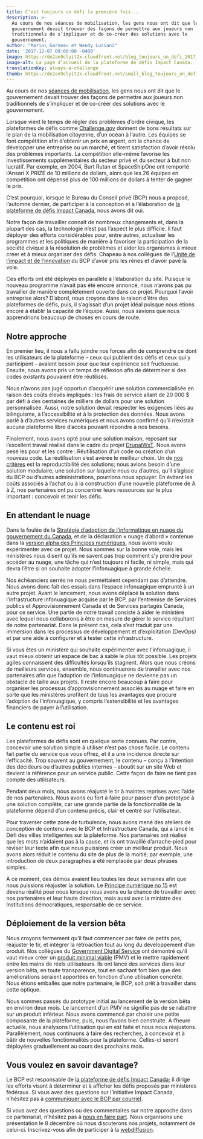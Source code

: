 ```yaml
---
title: C’est toujours un défi la première fois...
description: >-
  Au cours de nos séances de mobilisation, les gens nous ont dit que le
  gouvernement devait trouver des façons de permettre aux joueurs non
  traditionnels de s’impliquer et de co-créer des solutions avec le
  gouvernement.
author: "Mario\_Garneau et Wendy Luciani"
date: '2017-12-07 09:00:00 -0400'
image: https://de2an9clyit2x.cloudfront.net/blog_toujours_un_defi_2017_930e45d8f0.jpg
image-alt: La page d’accueil de la plateforme de défis Impact Canada.
translationKey: always-a-challenge
thumb: https://de2an9clyit2x.cloudfront.net/small_blog_toujours_un_defi_2017_930e45d8f0.jpg
---
```

Au cours de nos [séances de mobilisation](/commencement-de-la-conversation/rapport-complet/), les gens nous ont dit que le gouvernement devait trouver des façons de permettre aux joueurs non traditionnels de s’impliquer et de co-créer des solutions avec le gouvernement.

Lorsque vient le temps de régler des problèmes d’ordre civique, les plateformes de défis comme [Challenge.gov](https://www.challenge.gov/) donnent de bons résultats sur le plan de la mobilisation citoyenne, d’un océan à l’autre. Les équipes se font compétition afin d’obtenir un prix en argent, ont la chance de développer une entreprise ou un marché, et tirent satisfaction d’avoir résolu des problèmes importants. La compétition elle-même favorise les investissements supplémentaires du secteur privé et du secteur à but non lucratif. Par exemple, en 2004, Burt Rutan et SpaceShipOne ont remporté l’Ansari X PRIZE de 10 millions de dollars, alors que les 26 équipes en compétition ont dépensé plus de 100 millions de dollars à tenter de gagner le prix.

C’est pourquoi, lorsque le Bureau du Conseil privé (BCP) nous a proposé, l’automne dernier, de participer à la conception et à l’élaboration de [la plateforme de défis Impact Canada](https://impact.canada.ca/fr), nous avons dit oui.

Notre façon de travailler connaît de nombreux changements et, dans la plupart des cas, la technologie n’est pas l’aspect le plus difficile. Il faut déployer des efforts considérables pour, entre autres, actualiser les programmes et les politiques de manière à favoriser la participation de la société civique à la résolution de problèmes et aider les organismes à mieux créer et à mieux organiser des défis. Chapeau à nos collègues de l’[Unité de l’impact et de l’innovation](https://www.canada.ca/fr/centre-innovation.html) du BCP d’avoir pris les rênes et d’avoir pavé la voie.

Ces efforts ont été déployés en parallèle à l’élaboration du site. Puisque le nouveau programme n’avait pas été encore annoncé, nous n’avons pas pu travailler de manière complètement ouverte dans ce projet. Pourquoi l’avoir entreprise alors? D’abord, nous croyons dans la raison d’être des plateformes de défis, puis, il s’agissait d’un projet idéal puisque nous étions encore à établir la capacité de l’équipe. Aussi, nous savions que nous apprendrions beaucoup de choses en cours de route.

## Notre approche

En premier lieu, il nous a fallu joindre nos forces afin de comprendre ce dont les utilisateurs de la plateforme – ceux qui publient des défis et ceux qui y participent – avaient besoin pour que leur expérience soit fructueuse. Ensuite, nous avons pris un temps de réflexion afin de déterminer si des codes existants pouvaient être réutilisés.

Nous n’avons pas jugé opportun d’acquérir une solution commercialisée en raison des coûts élevés impliqués&nbsp;: les frais de service allant de 20&nbsp;000&nbsp;$ par défi à des centaines de milliers de dollars pour une solution personnalisée. Aussi, notre solution devait respecter les exigences liées au bilinguisme, à l’accessibilité et à la protection des données. Nous avons parlé à d’autres services numériques et nous avons confirmé qu’il n’existait aucune plateforme libre d’accès pouvant répondre à nos besoins.

Finalement, nous avons opté pour une solution maison, reposant sur l’excellent travail réalisé dans le cadre du projet [DrupalWxT](https://github.com/drupalwxt/wxt). Nous avons pesé les pour et les contre&nbsp;: Réutilisation d’un code ou création d’un nouveau code. La réutilisation s’est avérée le meilleur choix. Un de [nos critères](/2017/08/24/choisir-nos-projets/) est la reproductibilité des solutions; nous avions besoin d’une solution modulaire, une solution sur laquelle nous ou d’autres, qu’il s’agisse du BCP ou d’autres administrations, pourrions nous appuyer. En évitant les coûts associés à l’achat ou à la construction d’une nouvelle plateforme de A à Z, nos partenaires ont pu concentrer leurs ressources sur le plus important&nbsp;: concevoir et tenir les défis.

## En attendant le nuage

Dans la foulée de la [Stratégie d’adoption de l’informatique en nuage du gouvernement du Canada](https://www.canada.ca/fr/gouvernement/systeme/gouvernement-numerique/innovations-gouvernementales-numeriques/services-informatique-nuage/strategie-adoption-information-nuage-gouvernement-canada.html), et de la déclaration «&nbsp;nuage d’abord&nbsp;» contenue dans la [version alpha des Principes numériques](http://ouvert.canada.ca/fr/blogue/principes-numeriques), nous avons voulu expérimenter avec ce projet. Nous sommes sur la bonne voie, mais les ministères nous disent qu’ils ne savent pas trop comment s’y prendre pour accéder au nuage, une tâche qui n’est toujours ni facile, ni simple, mais qui devra l’être si on souhaite adopter l’infonuagique à grande échelle.

Nos échéanciers serrés ne nous permettaient cependant pas d’attendre. Nous avons donc fait des essais dans l’espace infonuagique emprunté à un autre projet. Avant le lancement, nous avons déplacé la solution dans l’infrastructure infonuagique acquise par le BCP, par l’entremise de Services publics et Approvisionnement Canada et de Services partagés Canada, pour ce service. Une partie de notre travail consiste à aider le ministère avec lequel nous collaborons à être en mesure de gérer le service résultant de notre partenariat. Dans le présent cas, cela s’est traduit par une immersion dans les processus de développement et d’exploitation (DevOps) et par une aide à configurer et à tester cette infrastructure.

Si vous êtes un ministère qui souhaite expérimenter avec l’infonuagique, il vaut mieux obtenir un espace de bac à sable le plus tôt possible. Les projets agiles connaissent des difficultés lorsqu’ils stagnent. Alors que nous créons de meilleurs services, ensemble, nous continuerons de travailler avec nos partenaires afin que l’adoption de l’infonuagique ne devienne pas un obstacle de taille aux projets. Il reste encore beaucoup à faire pour organiser les processus d’approvisionnement associés au nuage et faire en sorte que les ministères profitent de tous les avantages que procure l’adoption de l’infonuagique, y compris l’extensibilité et les avantages financiers de payer à l’utilisation.


## Le contenu est roi

Les plateformes de défis sont en quelque sorte connues. Par contre, concevoir une solution simple à utiliser n’est pas chose facile. Le contenu fait partie du service que vous offrez, et il a une incidence directe sur l’efficacité. Trop souvent au gouvernement, le contenu – conçu à l’intention des décideurs ou d’autres publics internes – aboutit sur un site Web et devient la référence pour un service public. Cette façon de faire ne tient pas compte des utilisateurs.

Pendant deux mois, nous avons réajusté le tir à maintes reprises avec l’aide de nos partenaires. Nous avons eu fort à faire pour passer d’un prototype à une solution complète, car une grande partie de la fonctionnalité de la plateforme dépend d’un contenu précis, clair et centré sur l’utilisateur.

Pour traverser cette zone de turbulence, nous avons mené des ateliers de conception de contenu avec le BCP et Infrastructure Canada, qui a lancé le Défi des villes intelligentes sur la plateforme. Nos partenaires ont réalisé que les mots n’aidaient pas à la cause, et ils ont travaillé d’arrache‑pied pour réviser leur texte afin que nous puissions créer un meilleur produit. Nous avons alors réduit le contenu du site de plus de la moitié; par exemple, une introduction de deux paragraphes a été remplacée par deux phrases simples.


À ce moment, des démos avaient lieu toutes les deux semaines afin que nous puissions réajuster la solution. Le [Principe numérique no 15](http://ouvert.canada.ca/fr/blogue/principes-numeriques) est devenu réalité pour nous lorsque nous avons eu la chance de travailler avec nos partenaires et leur haute direction, mais aussi avec la ministre des Institutions démocratiques, responsable de ce service.

## Déploiement de la version bêta

Nous croyons fermement qu’il faut commencer par faire de petits pas, réajuster le tir, et intégrer la rétroaction tout au long du développement d’un produit. Nos collègues du [Government Digital Service](https://gds.blog.gov.uk/) ont démontré qu’il vaut mieux créer un [produit minimal viable](https://fr.wikipedia.org/wiki/Produit_minimum_viable) (PMV) et le mettre rapidement entre les mains de réels utilisateurs. Ils ont lancé des services dans leur version bêta, en toute transparence, tout en sachant fort bien que des améliorations seraient apportées en fonction d’une utilisation concrète. Nous étions emballés que notre partenaire, le BCP, soit prêt à travailler dans cette optique.

Nous sommes passés du prototype initial au lancement de la version bêta en environ deux mois. Le lancement d’un PMV ne signifie pas de se rabattre sur un produit inférieur. Nous avons commencé par choisir une petite composante de la plateforme, puis, nous l’avons bien construite. À l’heure actuelle, nous analysons l’utilisation qui en est faite et nous nous réajustons. Parallèlement, nous continuons à faire des recherches, à concevoir et à bâtir de nouvelles fonctionnalités pour la plateforme. Celles-ci seront déployées graduellement au cours des prochains mois.

## Vous voulez en savoir davantage?

Le BCP est responsable de [la plateforme de défis Impact Canada](https://impact.canada.ca/fr); il dirige les efforts visant à déterminer et à afficher les défis proposés par ministères fédéraux. Si vous avez des questions sur l’initiative Impact Canada, n’hésitez pas à [communiquer avec le BCP par courriel](mailto:iiu-uii@pco-bcp.gc.ca).

Si vous avez des questions ou des commentaires sur notre approche dans ce partenariat, n’hésitez pas à [nous en faire part](mailto:cds-snc@servicecanada.gc.ca). Nous organisons une présentation le 8 décembre où nous discuterons nos projets, notamment de celui-ci. Inscrivez-vous afin de participer à la [webdiffusion](https://www.eventbrite.ca/e/cds-show-and-tell-webcast-presentation-du-snc-web-diffusion-tickets-40847158952).

